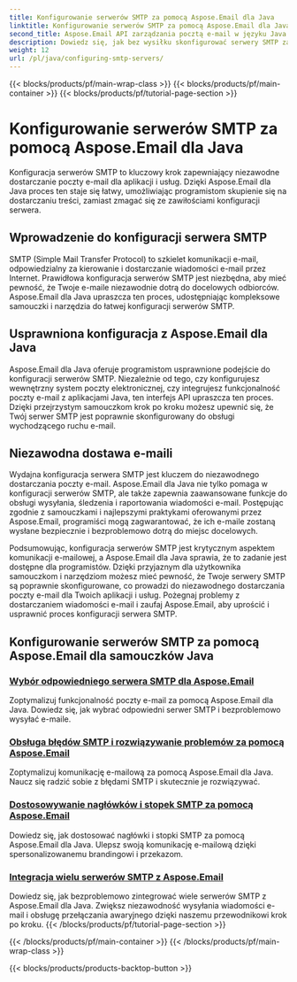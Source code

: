 ```yaml
---
title: Konfigurowanie serwerów SMTP za pomocą Aspose.Email dla Java
linktitle: Konfigurowanie serwerów SMTP za pomocą Aspose.Email dla Java
second_title: Aspose.Email API zarządzania pocztą e-mail w języku Java
description: Dowiedz się, jak bez wysiłku skonfigurować serwery SMTP za pomocą Aspose.Email dla Java. Samouczki krok po kroku dotyczące bezproblemowego dostarczania wiadomości e-mail.
weight: 12
url: /pl/java/configuring-smtp-servers/
---
```


{{< blocks/products/pf/main-wrap-class >}}
{{< blocks/products/pf/main-container >}}
{{< blocks/products/pf/tutorial-page-section >}}

# Konfigurowanie serwerów SMTP za pomocą Aspose.Email dla Java



Konfiguracja serwerów SMTP to kluczowy krok zapewniający niezawodne dostarczanie poczty e-mail dla aplikacji i usług. Dzięki Aspose.Email dla Java proces ten staje się łatwy, umożliwiając programistom skupienie się na dostarczaniu treści, zamiast zmagać się ze zawiłościami konfiguracji serwera.

## Wprowadzenie do konfiguracji serwera SMTP

SMTP (Simple Mail Transfer Protocol) to szkielet komunikacji e-mail, odpowiedzialny za kierowanie i dostarczanie wiadomości e-mail przez Internet. Prawidłowa konfiguracja serwerów SMTP jest niezbędna, aby mieć pewność, że Twoje e-maile niezawodnie dotrą do docelowych odbiorców. Aspose.Email dla Java upraszcza ten proces, udostępniając kompleksowe samouczki i narzędzia do łatwej konfiguracji serwerów SMTP.

## Usprawniona konfiguracja z Aspose.Email dla Java

Aspose.Email dla Java oferuje programistom usprawnione podejście do konfiguracji serwerów SMTP. Niezależnie od tego, czy konfigurujesz wewnętrzny system poczty elektronicznej, czy integrujesz funkcjonalność poczty e-mail z aplikacjami Java, ten interfejs API upraszcza ten proces. Dzięki przejrzystym samouczkom krok po kroku możesz upewnić się, że Twój serwer SMTP jest poprawnie skonfigurowany do obsługi wychodzącego ruchu e-mail.

## Niezawodna dostawa e-maili

Wydajna konfiguracja serwera SMTP jest kluczem do niezawodnego dostarczania poczty e-mail. Aspose.Email dla Java nie tylko pomaga w konfiguracji serwerów SMTP, ale także zapewnia zaawansowane funkcje do obsługi wysyłania, śledzenia i raportowania wiadomości e-mail. Postępując zgodnie z samouczkami i najlepszymi praktykami oferowanymi przez Aspose.Email, programiści mogą zagwarantować, że ich e-maile zostaną wysłane bezpiecznie i bezproblemowo dotrą do miejsc docelowych.

Podsumowując, konfiguracja serwerów SMTP jest krytycznym aspektem komunikacji e-mailowej, a Aspose.Email dla Java sprawia, że to zadanie jest dostępne dla programistów. Dzięki przyjaznym dla użytkownika samouczkom i narzędziom możesz mieć pewność, że Twoje serwery SMTP są poprawnie skonfigurowane, co prowadzi do niezawodnego dostarczania poczty e-mail dla Twoich aplikacji i usług. Pożegnaj problemy z dostarczaniem wiadomości e-mail i zaufaj Aspose.Email, aby uprościć i usprawnić proces konfiguracji serwera SMTP.

## Konfigurowanie serwerów SMTP za pomocą Aspose.Email dla samouczków Java
### [Wybór odpowiedniego serwera SMTP dla Aspose.Email](./choosing-the-right-smtp-server/)
Zoptymalizuj funkcjonalność poczty e-mail za pomocą Aspose.Email dla Java. Dowiedz się, jak wybrać odpowiedni serwer SMTP i bezproblemowo wysyłać e-maile.
### [Obsługa błędów SMTP i rozwiązywanie problemów za pomocą Aspose.Email](./handling-smtp-errors-and-troubleshooting/)
Zoptymalizuj komunikację e-mailową za pomocą Aspose.Email dla Java. Naucz się radzić sobie z błędami SMTP i skutecznie je rozwiązywać.
### [Dostosowywanie nagłówków i stopek SMTP za pomocą Aspose.Email](./customizing-smtp-headers-and-footers/)
Dowiedz się, jak dostosować nagłówki i stopki SMTP za pomocą Aspose.Email dla Java. Ulepsz swoją komunikację e-mailową dzięki spersonalizowanemu brandingowi i przekazom.
### [Integracja wielu serwerów SMTP z Aspose.Email](./integrating-multiple-smtp-servers/)
Dowiedz się, jak bezproblemowo zintegrować wiele serwerów SMTP z Aspose.Email dla Java. Zwiększ niezawodność wysyłania wiadomości e-mail i obsługę przełączania awaryjnego dzięki naszemu przewodnikowi krok po kroku.
{{< /blocks/products/pf/tutorial-page-section >}}

{{< /blocks/products/pf/main-container >}}
{{< /blocks/products/pf/main-wrap-class >}}

{{< blocks/products/products-backtop-button >}}
